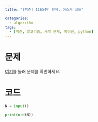 ```yaml
---
title: "[백준] 11654번 문제, 아스키 코드"

categories:
  - algorithm
tags:
  - [백준, 알고리즘, 새싹 문제, 파이썬, python]
---
```


# 문제
[여기](https://www.acmicpc.net/problem/11654)를 눌러 문제를 확인하세요.
# 코드
```python
N = input()

print(ord(N))
```
